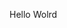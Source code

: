 Hello Wolrd

















































































































































































































































































































































































































































































































































































































































































































































































































































































































































































































































































































































































































































































































































































































































































































































































































































































































































































































































































































































































































































































































































































































